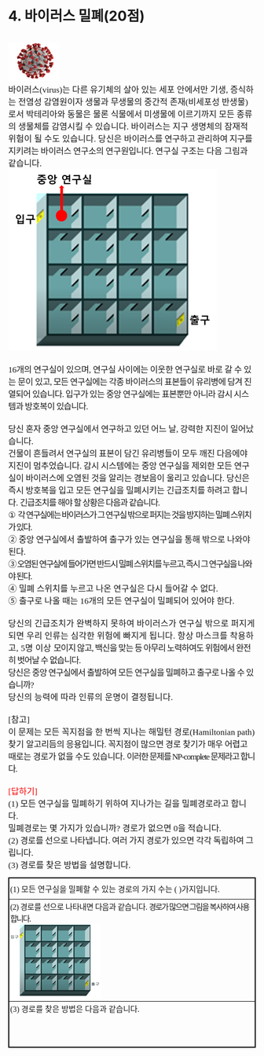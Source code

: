 <h1>4. 바이러스 밀폐(20점)</h1>
<br>
<span style="font-size:13.0pt"><span style="text-autospace:none"><img alt="그림입니다.
        원본 그림의 이름: CLP00000174000d.bmp
        원본 그림의 크기: 가로 259pixel, 세로 194pixel" src="./제10회 cpsFestival 예선 문제(안)_files/1.png"
            style="width:78ptpx; height:58ptpx"></span></span><br>
<span style="text-autospace:none"><span style="font-size:13.0pt"><span style="font-family:한컴돋움">바이러스</span></span><span
        lang="EN-US" style="font-size:13.0pt"><span style="font-family:한컴돋움"><span
                style="letter-spacing:0pt">(virus)</span></span></span><span style="font-size:13.0pt"><span
            style="font-family:한컴돋움">는 다른 유기체의 살아 있는 세포 안에서만 기생</span></span><span lang="EN-US"
        style="font-size:13.0pt"><span style="font-family:한컴돋움"><span style="letter-spacing:0pt">,
            </span></span></span><span style="font-size:13.0pt"><span style="font-family:한컴돋움">증식하는 전염성 감염원이자 생물과 무생물의
            중간적 존재</span></span><span lang="EN-US" style="font-size:13.0pt"><span style="font-family:한컴돋움"><span
                style="letter-spacing:0pt">(</span></span></span><span style="font-size:13.0pt"><span
            style="font-family:한컴돋움">비세포성 반생물</span></span><span lang="EN-US" style="font-size:13.0pt"><span
            style="font-family:한컴돋움"><span style="letter-spacing:0pt">)</span></span></span><span
        style="font-size:13.0pt"><span style="font-family:한컴돋움">로서 박테리아와 동물은 물론 식물에서 미생물에 이르기까지 모든 종류의 생물체를 감염시킬 수
        </span></span><span style="font-size:13.0pt"><span style="font-family:한컴돋움"><span
                style="letter-spacing:0.1pt">있습니다</span></span></span><span lang="EN-US" style="font-size:13.0pt"><span
            style="font-family:한컴돋움"><span style="letter-spacing:0.1pt">. </span></span></span><span
        style="font-size:13.0pt"><span style="font-family:한컴돋움"><span style="letter-spacing:0.1pt">바이러스는 지구 생명체의 잠재적 위험이
                될 수도 있습니다</span></span></span><span lang="EN-US" style="font-size:13.0pt"><span
            style="font-family:한컴돋움"><span style="letter-spacing:0.1pt">. </span></span></span><span
        style="font-size:13.0pt"><span style="font-family:한컴돋움"><span style="letter-spacing:0.1pt">당신은
            </span></span></span><span style="font-size:13.0pt"><span style="font-family:한컴돋움"><span
                style="letter-spacing:-0.2pt">바이러스를 </span></span></span><span style="font-size:13.0pt"><span
            style="font-family:한컴돋움"><span style="letter-spacing:-0.3pt">연구하고 관리하여 지구를 지키려는 바이러스 연구소의
                연구원입니다</span></span></span><span lang="EN-US" style="font-size:13.0pt"><span
            style="font-family:한컴돋움"><span style="letter-spacing:-0.3pt">.</span></span></span> <span
        style="font-size:13.0pt"><span style="font-family:한컴돋움">연구실 구조는 다음 그림과 같습니다</span></span><span lang="EN-US"
        style="font-size:13.0pt"><span style="font-family:한컴돋움"><span style="letter-spacing:0pt">.
            </span></span></span></span><br>
<span style="font-size:13.0pt"><span style="text-autospace:none"><img alt="그림입니다.
        원본 그림의 이름: 그림6.png
        원본 그림의 크기: 가로 662pixel, 세로 577pixel" src="./제10회 cpsFestival 예선 문제(안)_files/2.png"
            style="width:318ptpx; height:277ptpx"></span></span><br>
<span style="font-size:13.0pt"><span style="text-autospace:none">&nbsp;</span></span><br>
<span style="text-autospace:none"><span lang="EN-US" style="font-size:13.0pt"><span style="font-family:한컴돋움"><span
                style="letter-spacing:-0.3pt">16</span></span></span><span style="font-size:13.0pt"><span
            style="font-family:한컴돋움"><span style="letter-spacing:-0.3pt">개의 연구실이 있으며</span></span></span><span
        lang="EN-US" style="font-size:13.0pt"><span style="font-family:한컴돋움"><span style="letter-spacing:-0.3pt">,
            </span></span></span><span style="font-size:13.0pt"><span style="font-family:한컴돋움"><span
                style="letter-spacing:-0.3pt">연구실 사이에는 이웃한 연구실로 바로 갈 수 있는 문이 </span></span></span><span
        style="font-size:13.0pt"><span style="font-family:한컴돋움"><span
                style="letter-spacing:-0.6pt">있고</span></span></span><span lang="EN-US" style="font-size:13.0pt"><span
            style="font-family:한컴돋움"><span style="letter-spacing:-0.6pt">, </span></span></span><span
        style="font-size:13.0pt"><span style="font-family:한컴돋움"><span style="letter-spacing:-0.6pt">모든 연구실에는 각종 바이러스의
                표본들이 유리병에 담겨 진열되어 있습니다</span></span></span><span lang="EN-US" style="font-size:13.0pt"><span
            style="font-family:한컴돋움"><span style="letter-spacing:-0.6pt">. </span></span></span><span
        style="font-size:13.0pt"><span style="font-family:한컴돋움"><span style="letter-spacing:-0.6pt">입구가 있는 중앙 연구실에는 표본뿐만
                아니라 감시 시스템과 방호복이 있습니다</span></span></span><span lang="EN-US" style="font-size:13.0pt"><span
            style="font-family:한컴돋움"><span style="letter-spacing:-0.6pt">.</span></span></span></span><br>
<span style="font-size:13.0pt"><span style="text-autospace:none">&nbsp;</span></span><br>
<span style="text-autospace:none"><span style="font-size:13.0pt"><span style="font-family:한컴돋움"><span
                style="letter-spacing:-0.2pt">당신 혼자 중앙 연구실에서 연구하고 있던 어느 날</span></span></span><span lang="EN-US"
        style="font-size:13.0pt"><span style="font-family:한컴돋움"><span style="letter-spacing:-0.2pt">,
            </span></span></span><span style="font-size:13.0pt"><span style="font-family:한컴돋움"><span
                style="letter-spacing:-0.2pt">강력한 지진이 일어났습니다</span></span></span><span lang="EN-US"
        style="font-size:13.0pt"><span style="font-family:한컴돋움"><span style="letter-spacing:-0.2pt">.
            </span></span></span></span><br>
<span style="text-autospace:none"><span style="font-size:13.0pt"><span style="font-family:한컴돋움"><span
                style="letter-spacing:-0.2pt">건물이 흔들려서 연구실의 표본이 담긴 유리병들이 모두 깨진 다음에야 지진이 멈추었습니다</span></span></span><span
        lang="EN-US" style="font-size:13.0pt"><span style="font-family:한컴돋움"><span style="letter-spacing:-0.2pt">.
            </span></span></span><span style="font-size:13.0pt"><span style="font-family:한컴돋움"><span
                style="letter-spacing:-0.2pt">감시 시스템에는 중앙 연구실을 제외한 모든 연구실이 바이러스에 오염된 것을 알리는 경보음이 울리고
                있습니다</span></span></span><span lang="EN-US" style="font-size:13.0pt"><span
            style="font-family:한컴돋움"><span style="letter-spacing:-0.2pt">. </span></span></span><span
        style="font-size:13.0pt"><span style="font-family:한컴돋움"><span style="letter-spacing:-0.2pt">당신은 즉시 방호복을 입고 모든
                연구실을 밀폐시키는 긴급조치를 하려고 합니다</span></span></span><span lang="EN-US" style="font-size:13.0pt"><span
            style="font-family:한컴돋움"><span style="letter-spacing:-0.2pt">. </span></span></span><span
        style="font-size:13.0pt"><span style="font-family:한컴돋움"><span style="letter-spacing:-0.9pt">긴급조치를 해야 할 상황은 다음과
                같습니다</span></span></span><span lang="EN-US" style="font-size:13.0pt"><span
            style="font-family:한컴돋움"><span style="letter-spacing:-0.9pt">.</span></span></span></span><br>
<span style="text-autospace:none"><span style="font-size:13.0pt"><span style="font-family:한컴돋움"><span
                style="letter-spacing:-0.2pt">① </span></span></span><span style="font-size:13.0pt"><span
            style="font-family:한컴돋움"><span style="letter-spacing:-1.4pt">각 연구실에는 바이러스가 그 연구실 밖으로 퍼지는 것을 방지하는 밀폐 스위치가
                있다</span></span></span><span lang="EN-US" style="font-size:13.0pt"><span style="font-family:한컴돋움"><span
                style="letter-spacing:-1.4pt">.</span></span></span></span><br>
<span style="text-autospace:none"><span style="font-size:13.0pt"><span style="font-family:한컴돋움"><span
                style="letter-spacing:-0.2pt">② </span></span></span><span style="font-size:13.0pt"><span
            style="font-family:한컴돋움"><span style="letter-spacing:-0.2pt">중앙 연구실에서 출발하여 출구가 있는 연구실을 통해 밖으로 나와야
                된다</span></span></span><span lang="EN-US" style="font-size:13.0pt"><span style="font-family:한컴돋움"><span
                style="letter-spacing:-0.2pt">.</span></span></span></span><br>
<span style="text-autospace:none"><span style="font-size:13.0pt"><span style="font-family:한컴돋움"><span
                style="letter-spacing:-1.4pt">③ </span></span></span><span style="font-size:13.0pt"><span
            style="font-family:한컴돋움"><span style="letter-spacing:-1.4pt">오염된 연구실에 들어가면 반드시 밀폐 스위치를
                누르고</span></span></span><span lang="EN-US" style="font-size:13.0pt"><span style="font-family:한컴돋움"><span
                style="letter-spacing:-1.4pt">, </span></span></span><span style="font-size:13.0pt"><span
            style="font-family:한컴돋움"><span style="letter-spacing:-1.4pt">즉시 그 연구실을 나와야 된다</span></span></span><span
        lang="EN-US" style="font-size:13.0pt"><span style="font-family:한컴돋움"><span
                style="letter-spacing:-1.4pt">.</span></span></span></span><br>
<span style="text-autospace:none"><span style="font-size:13.0pt"><span style="font-family:한컴돋움"><span
                style="letter-spacing:0pt">④ </span></span></span><span style="font-size:13.0pt"><span
            style="font-family:한컴돋움">밀폐 스위치를 누르고 나온 연구실은 다시 들어갈 수 없다</span></span><span lang="EN-US"
        style="font-size:13.0pt"><span style="font-family:한컴돋움"><span
                style="letter-spacing:0pt">.</span></span></span></span><br>
<span style="text-autospace:none"><span style="font-size:13.0pt"><span style="font-family:한컴돋움"><span
                style="letter-spacing:0pt">⑤ </span></span></span><span style="font-size:13.0pt"><span
            style="font-family:한컴돋움">출구로 나올 때는 </span></span><span lang="EN-US" style="font-size:13.0pt"><span
            style="font-family:한컴돋움"><span style="letter-spacing:0pt">16</span></span></span><span
        style="font-size:13.0pt"><span style="font-family:한컴돋움">개의 모든 연구실이 밀폐되어 있어야 한다</span></span><span lang="EN-US"
        style="font-size:13.0pt"><span style="font-family:한컴돋움"><span
                style="letter-spacing:0pt">.</span></span></span></span><br>
<span style="font-size:13.0pt"><span style="text-autospace:none">&nbsp;</span></span><br>
<span style="text-autospace:none"><span style="font-size:13.0pt"><span style="font-family:한컴돋움"><span
                style="letter-spacing:0.2pt">당신의 긴급조치가 완벽하지 못하여 바이러스가 연구실 밖으로 퍼지게 되면 우리 인류는 심각한 위험에 빠지게
                됩니다</span></span></span><span lang="EN-US" style="font-size:13.0pt"><span style="font-family:한컴돋움"><span
                style="letter-spacing:0.2pt">. </span></span></span><span style="font-size:13.0pt"><span
            style="font-family:한컴돋움"><span style="letter-spacing:0.2pt">항상 마스크를 착용하고</span></span></span><span
        lang="EN-US" style="font-size:13.0pt"><span style="font-family:한컴돋움"><span style="letter-spacing:0.2pt">,
                5</span></span></span><span style="font-size:13.0pt"><span style="font-family:한컴돋움"><span
                style="letter-spacing:0.2pt">명 이상 </span></span></span><span style="font-size:13.0pt"><span
            style="font-family:한컴돋움"><span style="letter-spacing:-0.8pt">모이지 않고</span></span></span><span lang="EN-US"
        style="font-size:13.0pt"><span style="font-family:한컴돋움"><span style="letter-spacing:-0.8pt">,
            </span></span></span><span style="font-size:13.0pt"><span style="font-family:한컴돋움"><span
                style="letter-spacing:-0.8pt">백신을 맞는 등 아무리 노력하여도 위험에서 완전히 벗어날 수 없습니다</span></span></span><span
        lang="EN-US" style="font-size:13.0pt"><span style="font-family:한컴돋움"><span
                style="letter-spacing:-0.8pt">.</span></span></span></span><br>
<span style="text-autospace:none"><span style="font-size:13.0pt"><span style="font-family:한컴돋움"><span
                style="letter-spacing:-0.7pt">당신은 중앙 연구실에서 출발하여 모든 연구실을 밀폐하고 출구로 나올 수 있습니까</span></span></span><span
        lang="EN-US" style="font-size:13.0pt"><span style="font-family:한컴돋움"><span
                style="letter-spacing:-0.7pt">?</span></span></span></span><br>
<span style="text-autospace:none"><span style="font-size:13.0pt"><span style="font-family:한컴돋움"><span
                style="letter-spacing:0.2pt">당신의 능력에 따라 인류의 운명이 결정됩니다</span></span></span><span lang="EN-US"
        style="font-size:13.0pt"><span style="font-family:한컴돋움"><span
                style="letter-spacing:0.2pt">.</span></span></span></span><br>
<span style="font-size:13.0pt"><span style="text-autospace:none">&nbsp;</span></span><br>
<span style="text-autospace:none"><span lang="EN-US" style="font-size:13.0pt"><span style="font-family:한컴돋움"><span
                style="letter-spacing:0pt">[</span></span></span><span style="font-size:13.0pt"><span
            style="font-family:한컴돋움">참고</span></span><span lang="EN-US" style="font-size:13.0pt"><span
            style="font-family:한컴돋움"><span style="letter-spacing:0pt">]</span></span></span></span><br>
<span style="text-autospace:none"><span style="font-size:13.0pt"><span style="font-family:한컴돋움">이 문제는 모든 꼭지점을 한 번씩 지나는
            해밀턴 경로</span></span><span lang="EN-US" style="font-size:13.0pt"><span style="font-family:한컴돋움"><span
                style="letter-spacing:0pt">(Hamiltonian path) </span></span></span><span style="font-size:13.0pt"><span
            style="font-family:한컴돋움">찾기 </span></span><span style="font-size:13.0pt"><span
            style="font-family:한컴돋움"><span style="letter-spacing:-0.3pt">알고리듬의 응용입니다</span></span></span><span
        lang="EN-US" style="font-size:13.0pt"><span style="font-family:한컴돋움"><span style="letter-spacing:-0.3pt">.
            </span></span></span><span style="font-size:13.0pt"><span style="font-family:한컴돋움"><span
                style="letter-spacing:-0.3pt">꼭지점이 많으면 경로 찾기가 매우 어렵고 때로는 경로가 없을 수도 있습니다</span></span></span><span
        lang="EN-US" style="font-size:13.0pt"><span style="font-family:한컴돋움"><span style="letter-spacing:-0.3pt">.
            </span></span></span><span style="font-size:13.0pt"><span style="font-family:한컴돋움"><span
                style="letter-spacing:-1.1pt">이러한 문제를 </span></span></span><span lang="EN-US"
        style="font-size:13.0pt"><span style="font-family:한컴돋움"><span style="letter-spacing:-1.1pt">NP-complete
            </span></span></span><span style="font-size:13.0pt"><span style="font-family:한컴돋움"><span
                style="letter-spacing:-1.1pt">문제라고 합니다</span></span></span><span lang="EN-US"
        style="font-size:13.0pt"><span style="font-family:한컴돋움"><span
                style="letter-spacing:-1.1pt">.</span></span></span></span><br>
<span style="font-size:13.0pt"><span style="text-autospace:none">&nbsp;</span></span><br>
<span style="color:#f90000"><span lang="EN-US" style="font-size:13.0pt"><span style="font-family:한컴돋움"><span
                style="letter-spacing:0pt">[</span></span></span><span style="font-size:13.0pt"><span
            style="font-family:한컴돋움">답하기</span></span><span lang="EN-US" style="font-size:13.0pt"><span
            style="font-family:한컴돋움"><span style="letter-spacing:0pt">]</span></span></span></span><br>
<span style="text-autospace:none"><span lang="EN-US" style="font-size:13.0pt"><span style="font-family:한컴돋움"><span
                style="letter-spacing:0pt">(1) </span></span></span><span style="font-size:13.0pt"><span
            style="font-family:한컴돋움">모든 연구실을 밀폐하기 위하여 지나가는 길을 밀폐경로라고 합니다</span></span><span lang="EN-US"
        style="font-size:13.0pt"><span style="font-family:한컴돋움"><span style="letter-spacing:0pt">.
            </span></span></span></span><br>
<span style="text-autospace:none"><span style="font-size:13.0pt"><span style="font-family:한컴돋움">밀폐경로는 몇 가지가
            있습니까</span></span><span lang="EN-US" style="font-size:13.0pt"><span style="font-family:한컴돋움"><span
                style="letter-spacing:0pt">? </span></span></span><span style="font-size:13.0pt"><span
            style="font-family:한컴돋움">경로가 없으면 </span></span><span lang="EN-US" style="font-size:13.0pt"><span
            style="font-family:한컴돋움"><span style="letter-spacing:0pt">0</span></span></span><span
        style="font-size:13.0pt"><span style="font-family:한컴돋움">을 적습니다</span></span><span lang="EN-US"
        style="font-size:13.0pt"><span style="font-family:한컴돋움"><span
                style="letter-spacing:0pt">.</span></span></span></span><br>
<span style="text-autospace:none"><span lang="EN-US" style="font-size:13.0pt"><span style="font-family:한컴돋움"><span
                style="letter-spacing:0pt">(2) </span></span></span><span style="font-size:13.0pt"><span
            style="font-family:한컴돋움"><span style="letter-spacing:-0.3pt">경로를 선으로 나타냅니다</span></span></span><span
        lang="EN-US" style="font-size:13.0pt"><span style="font-family:한컴돋움"><span style="letter-spacing:-0.3pt">.
            </span></span></span><span style="font-size:13.0pt"><span style="font-family:한컴돋움"><span
                style="letter-spacing:-0.3pt">여러 가지 경로가 있으면 각각 독립하여 그립니다</span></span></span><span lang="EN-US"
        style="font-size:13.0pt"><span style="font-family:한컴돋움"><span
                style="letter-spacing:-0.3pt">.</span></span></span></span><br>
<span lang="EN-US" style="font-size:13.0pt"><span style="font-family:한컴돋움"><span style="letter-spacing:0pt">(3)
        </span></span></span><span style="font-size:13.0pt"><span style="font-family:한컴돋움">경로를 찾은 방법을
        설명합니다</span></span><span lang="EN-US" style="font-size:13.0pt"><span style="font-family:한컴돋움"><span
            style="letter-spacing:0pt">.</span></span></span>
<table
    style="border-collapse:collapse; table-layout:fixed; border-top:none; border-left:none; border-bottom:none; border-right:none; border:solid #000000 0.28pt">
    <tbody>
        <tr>
            <td style="border-bottom:solid #000000 0.28pt; width:476.15pt; height:28.97pt; padding:1.41pt 1.41pt 1.41pt 1.41pt; border-top:solid #000000 0.28pt; border-left:solid #000000 0.28pt; border-right:solid #000000 0.28pt"
                valign="middle"><span style="text-autospace:none"><span lang="EN-US" style="font-size:12.0pt"><span
                            style="font-family:한컴돋움"><span style="letter-spacing:0pt">(1) </span></span></span><span
                        style="font-size:12.0pt"><span style="font-family:한컴돋움">모든 연구실을 밀폐할 수 있는 경로의 가지 수는
                        </span></span><span lang="EN-US" style="font-size:12.0pt"><span style="font-family:한컴돋움"><span
                                style="letter-spacing:0pt">( )</span></span></span><span style="font-size:12.0pt"><span
                            style="font-family:한컴돋움">가지입니다</span></span><span lang="EN-US"
                        style="font-size:12.0pt"><span style="font-family:한컴돋움"><span
                                style="letter-spacing:0pt">.</span></span></span></span></td>
        </tr>
        <tr>
            <td style="border-bottom:solid #000000 0.28pt; width:476.15pt; height:149.99pt; padding:1.41pt 1.41pt 1.41pt 1.41pt; border-top:solid #000000 0.28pt; border-left:solid #000000 0.28pt; border-right:solid #000000 0.28pt"
                valign="middle"><span style="text-autospace:none"><span lang="EN-US" style="font-size:12.0pt"><span
                            style="font-family:한컴돋움"><span style="letter-spacing:-0.4pt">(2) </span></span></span><span
                        style="font-size:12.0pt"><span style="font-family:한컴돋움"><span style="letter-spacing:-0.4pt">경로를
                                선으로 나타내면 다음과 같습니다</span></span></span><span lang="EN-US" style="font-size:12.0pt"><span
                            style="font-family:한컴돋움"><span style="letter-spacing:-0.4pt">. </span></span></span><span
                        style="font-size:12.0pt"><span style="font-family:한컴돋움"><span style="letter-spacing:-1.3pt">경로가
                                많으면 그림을 복사하여 사용합니다</span></span></span><span lang="EN-US" style="font-size:12.0pt"><span
                            style="font-family:한컴돋움"><span
                                style="letter-spacing:-1.3pt">.</span></span></span></span><br>
                <span style="font-size:12.0pt"><span style="text-autospace:none"><img alt="그림입니다.
        원본 그림의 이름: CLP00000174000b.bmp
        원본 그림의 크기: 가로 715pixel, 세로 586pixel" src="./제10회 cpsFestival 예선 문제(안)_files/3.png"
                            style="width:138ptpx; height:113ptpx"></span></span>
            </td>
        </tr>
        <tr>
            <td style="border-bottom:solid #000000 0.28pt; width:476.15pt; height:66.07pt; padding:1.41pt 1.41pt 1.41pt 1.41pt; border-top:solid #000000 0.28pt; border-left:solid #000000 0.28pt; border-right:solid #000000 0.28pt"
                valign="top"><span style="text-autospace:none"><span lang="EN-US" style="font-size:12.0pt"><span
                            style="font-family:한컴돋움"><span style="letter-spacing:0pt">(3) </span></span></span><span
                        style="font-size:12.0pt"><span style="font-family:한컴돋움">경로를 찾은 방법은 다음과 같습니다</span></span><span
                        lang="EN-US" style="font-size:12.0pt"><span style="font-family:한컴돋움"><span
                                style="letter-spacing:0pt">.</span></span></span></span></td>
        </tr>
    </tbody>
</table>